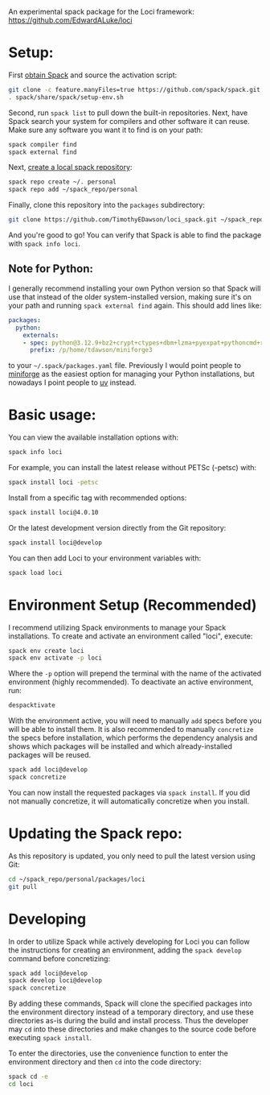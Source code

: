 An experimental spack package for the Loci framework: https://github.com/EdwardALuke/loci

# Setup:
First [obtain Spack](https://spack.readthedocs.io/en/v0.21.3/getting_started.html#installation)
and source the activation script:

```bash
git clone -c feature.manyFiles=true https://github.com/spack/spack.git
. spack/share/spack/setup-env.sh
```

Second, run `spack list` to pull down the built-in repositories. Next,
have Spack search your system for compilers and other software it can
reuse. Make sure any software you want it to find is on your path:

```bash
spack compiler find
spack external find
```

Next, [create a local spack repository](https://spack.readthedocs.io/en/latest/repositories.html):

```bash
spack repo create ~/. personal
spack repo add ~/spack_repo/personal
```

Finally, clone this repository into the `packages` subdirectory:

```bash
git clone https://github.com/TimothyEDawson/loci_spack.git ~/spack_repo/personal/packages/loci
```

And you're good to go! You can verify that Spack is able to find the package with
`spack info loci`.

## Note for Python:
I generally recommend installing your own Python version so that Spack will
use that instead of the older system-installed version, making sure it's on
your path and running `spack external find` again. This should add lines like:

```yaml
packages:
  python:
    externals:
    - spec: python@3.12.9+bz2+crypt+ctypes+dbm+lzma+pyexpat+pythoncmd+readline+sqlite3+ssl+tix+tkinter+uuid+zlib
      prefix: /p/home/tdawson/miniforge3
```

to your `~/.spack/packages.yaml` file. Previously I would point people to
[miniforge](https://github.com/conda-forge/miniforge) as the easiest option for
managing your Python installations, but nowadays I point people to
[uv](https://docs.astral.sh/uv/) instead.

# Basic usage:
You can view the available installation options with:

```bash
spack info loci
```

For example, you can install the latest release without PETSc (-petsc) with:

```bash
spack install loci -petsc
```

Install from a specific tag with recommended options:

```bash
spack install loci@4.0.10
```

Or the latest development version directly from the Git repository:

```bash
spack install loci@develop
```

You can then add Loci to your environment variables with:

```bash
spack load loci
```

# Environment Setup (Recommended)
I recommend utilizing Spack environments to manage your Spack installations.
To create and activate an environment called "loci", execute:

```bash
spack env create loci
spack env activate -p loci
```

Where the `-p` option will prepend the terminal with the name of the activated
environment (highly recommended). To deactivate an active environment, run:

```bash
despacktivate
```

With the environment active, you will need to manually `add` specs before you
will be able to install them. It is also recommended to manually `concretize`
the specs before installation, which performs the dependency analysis and shows
which packages will be installed and which already-installed packages will be
reused.

```bash
spack add loci@develop
spack concretize
```

You can now install the requested packages via `spack install`. If you did not
manually concretize, it will automatically concretize when you install.

# Updating the Spack repo:
As this repository is updated, you only need to pull the latest version using Git:

```bash
cd ~/spack_repo/personal/packages/loci
git pull
```

# Developing
In order to utilize Spack while actively developing for Loci you can follow
the instructions for creating an environment, adding the `spack develop`
command before concretizing:

```bash
spack add loci@develop
spack develop loci@develop
spack concretize
```

By adding these commands, Spack will clone the specified packages into the
environment directory instead of a temporary directory, and use these
directories as-is during the build and install process. Thus the developer
may `cd` into these directories and make changes to the source code before
executing `spack install`.

To enter the directories, use the convenience function to enter the
environment directory and then `cd` into the code directory:

```bash
spack cd -e
cd loci
```


